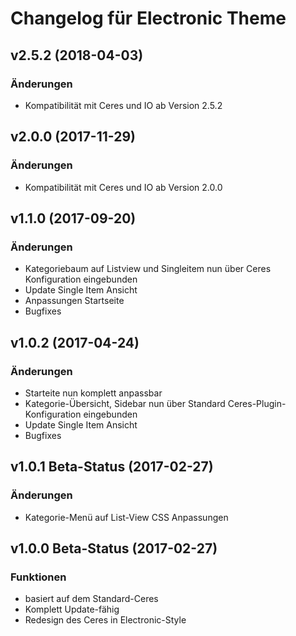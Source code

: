 # Changelog für Electronic Theme

## v2.5.2 (2018-04-03)

### Änderungen
- Kompatibilität mit Ceres und IO ab Version 2.5.2

## v2.0.0 (2017-11-29)

### Änderungen
- Kompatibilität mit Ceres und IO ab Version 2.0.0

## v1.1.0 (2017-09-20)

### Änderungen
- Kategoriebaum auf Listview und Singleitem nun über Ceres Konfiguration eingebunden
- Update Single Item Ansicht
- Anpassungen Startseite
- Bugfixes

## v1.0.2 (2017-04-24)

### Änderungen
- Starteite nun komplett anpassbar
- Kategorie-Übersicht, Sidebar nun über Standard Ceres-Plugin-Konfiguration eingebunden
- Update Single Item Ansicht
- Bugfixes

## v1.0.1 Beta-Status (2017-02-27)

### Änderungen

- Kategorie-Menü auf List-View CSS Anpassungen

## v1.0.0 Beta-Status (2017-02-27)

### Funktionen

- basiert auf dem Standard-Ceres
- Komplett Update-fähig
- Redesign des Ceres in Electronic-Style